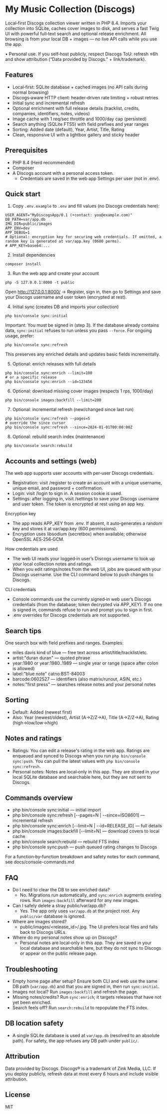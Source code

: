 # My Music Collection (Discogs)

Local‑first Discogs collection viewer written in PHP 8.4. Imports your collection into SQLite, caches cover images to disk, and serves a fast Twig UI with powerful full‑text search and optional release enrichment. All browsing is from your local DB + images — no live API calls while you use the app.

• Personal use. If you self‑host publicly, respect Discogs ToU: refresh ≤6h and show attribution (“Data provided by Discogs.” + link/trademark).

## Features
- Local‑first: SQLite database + cached images (no API calls during normal browsing)
- Discogs‑aware HTTP client: header‑driven rate limiting + robust retries
- Initial sync and incremental refresh
- Optional enrichment with full release details (tracklist, credits, companies, identifiers, notes, videos)
- Image cache with 1 req/sec throttle and 1000/day cap (persisted)
- Search anything (SQLite FTS5) with field prefixes and year ranges
- Sorting: Added date (default), Year, Artist, Title, Rating
- Clean, responsive UI with a lightbox gallery and sticky header

## Prerequisites
- PHP 8.4 (Herd recommended)
- Composer
- A Discogs account with a personal access token.
  - Credentials are saved in the web app Settings per user (not in .env).

## Quick start
1) Copy `.env.example` to `.env` and fill values (no Discogs credentials here):

```
USER_AGENT="MyDiscogsApp/0.1 (+contact: you@example.com)"
DB_PATH=var/app.db
IMG_DIR=public/images
APP_ENV=dev
APP_DEBUG=1
# Optional: encryption key for securing web credentials. If omitted, a random key is generated at var/app.key (0600 perms).
# APP_KEY=base64:...
```

2) Install dependencies
```
composer install
```

3) Run the web app and create your account
```
php -S 127.0.0.1:8000 -t public
```
Open http://127.0.0.1:8000/ → Register, sign in, then go to Settings and save your Discogs username and user token (encrypted at rest).

4) Initial sync (creates DB and imports your collection)
```
php bin/console sync:initial
```
Important: You must be signed in (step 3). If the database already contains data, `sync:initial` refuses to run unless you pass `--force`. For ongoing usage, prefer:
```
php bin/console sync:refresh
```
This preserves any enriched details and updates basic fields incrementally.

5) Optional: enrich releases with full details
```
php bin/console sync:enrich --limit=100
# or a specific release
php bin/console sync:enrich --id=123456
```

6) Optional: download missing cover images (respects 1 rps, 1000/day)
```
php bin/console images:backfill --limit=200
```

7) Optional: incremental refresh (new/changed since last run)
```
php bin/console sync:refresh --pages=5
# override the since cursor
php bin/console sync:refresh --since=2024-01-01T00:00:00Z
```

8) Optional: rebuild search index (maintenance)
```
php bin/console search:rebuild
```

## Accounts and settings (web)
The web app supports user accounts with per‑user Discogs credentials.
- Registration: visit /register to create an account with a unique username, unique email, and password + confirmation.
- Login: visit /login to sign in. A session cookie is used.
- Settings: after logging in, visit /settings to save your Discogs username and user token. The token is encrypted at rest using an app key.

Encryption key
- The app reads APP_KEY from .env. If absent, it auto‑generates a random key and stores it at var/app.key (600 permissions).
- Encryption uses libsodium (secretbox) when available; otherwise OpenSSL AES‑256‑GCM.

How credentials are used
- The web UI reads your logged‑in user’s Discogs username to look up your local collection notes and ratings.
- When you edit ratings/notes from the web UI, jobs are queued with your Discogs username. Use the CLI command below to push changes to Discogs.

CLI credentials
- Console commands use the currently signed‑in web user’s Discogs credentials (from the database; token decrypted via APP_KEY). If no one is signed in, commands refuse to run and prompt you to sign in first.
- .env overrides for Discogs credentials are not supported.

## Search tips
One search box with field prefixes and ranges. Examples:
- miles davis kind of blue — free text across artist/title/tracklist/etc.
- artist:"duran duran" — quoted phrase
- year:1980 or year:1980..1989 — single year or range (space after colon is allowed)
- label:"blue note" catno:BST-84003
- barcode:0602527 — identifiers (also matrix/runout, ASIN, etc.)
- notes:"first press" — searches release notes and your personal notes

## Sorting
- Default: Added (newest first)
- Also: Year (newest/oldest), Artist (A→Z/Z→A), Title (A→Z/Z→A), Rating (high→low/low→high)

## Notes and ratings
- Ratings: You can edit a release's rating in the web app. Ratings are enqueued and synced to Discogs when you run `php bin/console sync:push`. You can pull the latest values with `php bin/console sync:refresh`.
- Personal notes: Notes are local‑only in this app. They are stored in your local SQLite database and searchable here, but they are not sent to Discogs.

## Commands overview
- php bin/console sync:initial — initial import
- php bin/console sync:refresh [--pages=N | --since=ISO8601] — incremental refresh
- php bin/console sync:enrich [--limit=N | --id=RELEASE_ID] — full details
- php bin/console images:backfill [--limit=N] — download covers to local cache
- php bin/console search:rebuild — rebuild FTS index
- php bin/console sync:push — push queued rating changes to Discogs

For a function‑by‑function breakdown and safety notes for each command, see docs/console-commands.md

## FAQ
- Do I need to clear the DB to see enriched data?
  - No. Migrations run automatically, and `sync:enrich` augments existing rows. Run `images:backfill` afterward for any new images.
- Can I safely delete a stray public/var/app.db?
  - Yes. The app only uses `var/app.db` at the project root. Any `public/var` database is ignored.
- Where are images stored?
  - public/images/<release_id>/<sha1>.jpg. The UI prefers local files and falls back to Discogs URLs.
- Where do my personal notes show up on Discogs?
  - Personal notes are local‑only in this app. They are saved in your local database and searchable here, but they do not sync to Discogs or appear on the public release page.

## Troubleshooting
- Empty home page after setup? Ensure both CLI and web use the same DB path (`var/app.db`) and that you are signed in, then run `sync:initial`.
- Images not local? Run `images:backfill` and refresh the page.
- Missing notes/credits? Run `sync:enrich`; it targets releases that have not yet been enriched.
- Search feels off? Run `search:rebuild` to repopulate the FTS index.

## DB location safety
- A single SQLite database is used at `var/app.db` (resolved to an absolute path). For safety, the app refuses any DB path under `public/`.

## Attribution
Data provided by Discogs. Discogs® is a trademark of Zink Media, LLC. If you deploy publicly, refresh data at most every 6 hours and include visible attribution.

## License
MIT
